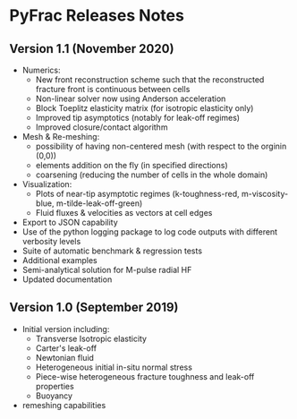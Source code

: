 # PyFrac Releases Notes

Version 1.1 (November 2020)
-----

- Numerics:
    + New front reconstruction scheme such that the reconstructed fracture front is continuous between cells  
    + Non-linear solver now using Anderson acceleration   
    + Block Toeplitz elasticity matrix (for isotropic elasticity only)   
    + Improved tip asymptotics (notably for leak-off regimes)  
    + Improved closure/contact algorithm  
- Mesh & Re-meshing: 
    + possibility of having non-centered mesh (with respect to the orginin (0,0))   
    + elements addition on the fly (in specified directions)   
    + coarsening (reducing the number of cells in the whole domain)  
- Visualization:
    + Plots of near-tip asymptotic regimes (k-toughness-red, m-viscosity-blue, m-tilde-leak-off-green)  
    + Fluid fluxes & velocities as vectors at cell edges  
- Export to JSON capability  
- Use of the python logging package to log code outputs with different verbosity levels  
- Suite of automatic benchmark & regression tests
- Additional examples     
- Semi-analytical solution for M-pulse radial HF  
- Updated documentation

Version 1.0 (September 2019)
-----
- Initial version including:
    + Transverse Isotropic elasticity
    + Carter's leak-off
    + Newtonian fluid
    + Heterogeneous initial in-situ normal stress
    + Piece-wise heterogeneous fracture toughness and leak-off properties
    + Buoyancy 
- remeshing capabilities 